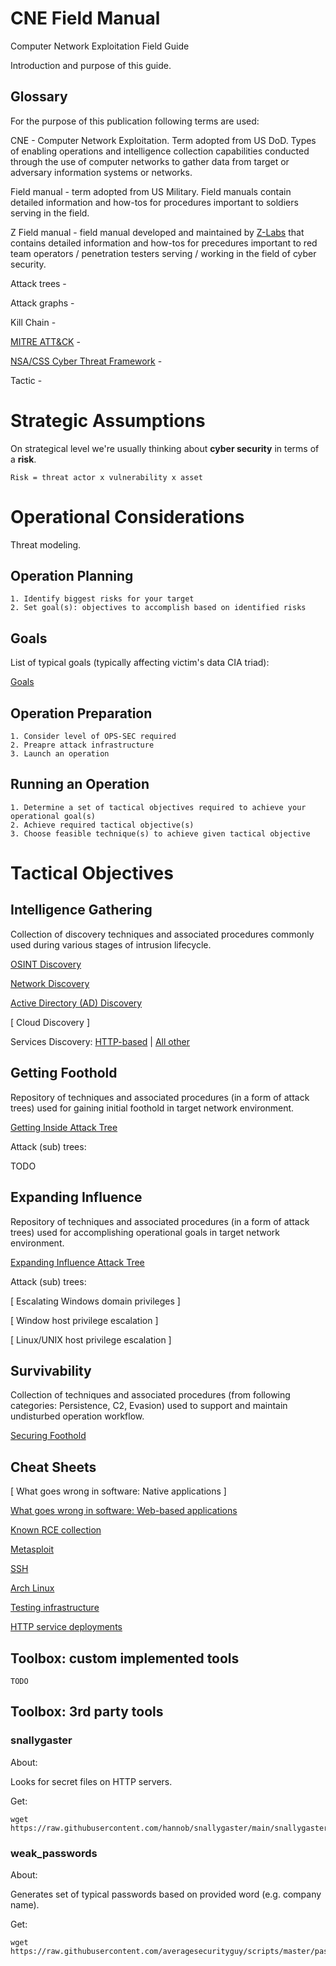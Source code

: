 
# CNE Field Manual

Computer Network Exploitation Field Guide

Introduction and purpose of this guide.

## Glossary

For the purpose of this publication following terms are used:

CNE - Computer Network Exploitation. Term adopted from US DoD. Types of enabling operations and intelligence collection capabilities conducted through the use of computer networks to gather data from target or adversary information systems or networks.

Field manual - term adopted from US Military. Field manuals contain detailed information and how-tos for procedures important to soldiers serving in the field.

Z Field manual - field manual developed and maintained by [Z-Labs](https://z-labs.eu) that contains detailed information and how-tos for precedures important to red team operators / penetration testers serving / working in the field of cyber security.

Attack trees -

Attack graphs -

Kill Chain -

[MITRE ATT&CK](https://attack.mitre.org/) -

[NSA/CSS Cyber Threat Framework](https://www.dni.gov/index.php/cyber-threat-framework) -

Tactic - 

# Strategic Assumptions

On strategical level we're usually thinking about **cyber security** in terms of a **risk**.

    Risk = threat actor x vulnerability x asset

# Operational Considerations

Threat modeling.

## Operation Planning

```
1. Identify biggest risks for your target
2. Set goal(s): objectives to accomplish based on identified risks
```

## Goals

List of typical goals (typically affecting victim's data CIA triad):

[Goals](Goals/README.md)

## Operation Preparation

```
1. Consider level of OPS-SEC required
2. Preapre attack infrastructure
3. Launch an operation
```

## Running an Operation

```
1. Determine a set of tactical objectives required to achieve your operational goal(s)
2. Achieve required tactical objective(s)
3. Choose feasible technique(s) to achieve given tactical objective
```

# Tactical Objectives

## Intelligence Gathering

Collection of discovery techniques and associated procedures commonly used during various stages of intrusion lifecycle.

[OSINT Discovery](Intelligence%20Gathering/README.md)

[Network Discovery](Discovery/README.md)

[Active Directory (AD) Discovery](Discovery/discovery-ad.md)

[ Cloud Discovery ]

Services Discovery: [HTTP-based](Discovery/discovery-http-services.md) | [All other](Discovery/discovery-services.md)

## Getting Foothold

Repository of techniques and associated procedures (in a form of attack trees) used for gaining initial foothold in target network environment.

[Getting Inside Attack Tree](Getting%20Inside/README.md)

Attack (sub) trees:

TODO

## Expanding Influence

Repository of techniques and associated procedures (in a form of attack trees) used for accomplishing operational goals in target network environment.

[Expanding Influence Attack Tree](Expand%20Influence/README.md)

Attack (sub) trees:

[ Escalating Windows domain privileges ]

[ Window host privilege escalation ]

[ Linux/UNIX host privilege escalation ]

## Survivability

Collection of techniques and associated procedures (from following categories: Persistence, C2, Evasion) used to support and maintain undisturbed operation workflow.

[Securing Foothold](Securing%20Foothold/README.md)

## Cheat Sheets

[ What goes wrong in software: Native applications ]

[What goes wrong in software: Web-based applications](cheat-sheets/vulns.md)

[Known RCE collection](cheat-sheets/rce-collection.md)

[Metasploit](cheat-sheets/metasploit.md)

[SSH](cheat-sheets/ssh.md)

[Arch Linux](cheat-sheets/arch.md)

[Testing infrastructure](cheat-sheets/testing-infra.md)

[HTTP service deployments](cheat-sheets/http-srv.md)


## Toolbox: custom implemented tools

```
TODO
```

## Toolbox: 3rd party tools

### snallygaster

About:

Looks for secret files on HTTP servers.

Get:

    wget https://raw.githubusercontent.com/hannob/snallygaster/main/snallygaster

### weak_passwords

About:

Generates set of typical passwords based on provided word (e.g. company name).

Get:

    wget https://raw.githubusercontent.com/averagesecurityguy/scripts/master/passwords/weak_passwords.py
